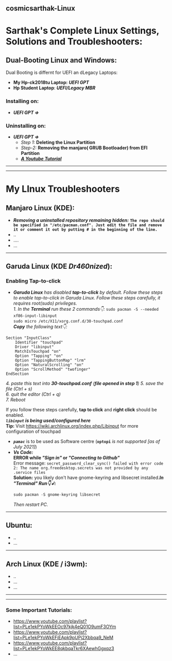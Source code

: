 ## cosmicsarthak-Linux

# Sarthak's Complete Linux Settings, Solutions and Troubleshooters:

## Dual-Booting Linux and Windows:
Dual Booting is differnt for UEFI an dLegacy Laptops:
- **My Hp-ck2018tu Laptop:** ***UEFI GPT***
- **Hp Student Laptop**: ***UEFI/Legacy MBR***
### Installing on:
- ***UEFI GPT =>*** 

### Uninstalling on:
- ***UEFI GPT =>***
   - _Step 1:_ **Deleting the Linux Partition**
   - _Step-2:_ **Removing the manjaro( GRUB Bootloader) from EFI Partition**
   - [***A Youtube Tutorial***](https://www.youtube.com/watch?v=aKKdiqVHNqw&list=PLe1ekPYoWkEE8qkbqaTkr6XAewhGgxqz3&index=1)


___
___
# My LInux Troubleshooters
## Manjaro Linux (KDE):
- ***Removing a uninstalled repository remaining hidden:*** **`The repo should be specified in "/etc/pacman.conf". Just edit the file and remove it or comment it out by putting # in the beginning of the line.`** <br/>
- ..
- ....
- ...
___
## Garuda Linux (KDE _Dr460nized_):
### Enabling Tap-to-click
- _**Garuda Linux** has disabled **tap-to-click** by default. Follow these steps to enable tap-to-click in Garuda Linux.
Follow these steps carefully, it requires root(sudo) privileges._ <br/>
_1. In the **Terminal** run these 2 commands👇:_
    `sudo pacman -S --needed xf86-input-libinput` <br/>
    `sudo micro /etc/X11/xorg.conf.d/30-touchpad.conf` <br/>
    _**Copy** the following text👇:_
```
Section "InputClass"
    Identifier "touchpad"
    Driver "libinput"
    MatchIsTouchpad "on"
    Option "Tapping" "on"
    Option "TappingButtonMap" "lrm"
    Option "NaturalScrolling" "on"
    Option "ScrollMethod" "twofinger"
EndSection
```
_4. paste this text into **30-touchpad.conf** (**file opened in step 1**)
5. save the file (Ctrl + s) <br/>
6. quit the editor (Ctrl + q) <br/>
7. Reboot_

If you follow these steps carefully, **tap to click** and **right click** should be enabled. <br/>
   ***`libinput` is being used/configured here*** <br/>
**Tip:** Visit  https://wiki.archlinux.org/index.php/Libinput for more configuration of touchpad
<br/>
- ***`pamac`*** is to be used as Software centre (**`optopi`** _is not supported [as of July 2021]_)
- _**Vs Code:**_ <br/>
   **ERROR while  _"Sign in"_ or _"Connecting to Github"_** <br/>
   Error message: `secret_password_clear_sync() failed with error code 2: The name org.freedesktop.secrets was not provided by any .service files` <br/>
   **Solution:** you likely don't have gnome-keyring and libsecret installed._**In "Terminal" Run👇↲:**_ <br/>
   ```cpp
   sudo pacman -S gnome-keyring libsecret
   ```
   _Then restart PC._
___
## Ubuntu:
- ..
- ...
___
## Arch Linux (KDE / i3wm):
- ..
- ...
- ...

___
___
### Some Important Tutorials:
- https://www.youtube.com/playlist?list=PLe1ekPYoWkEEOc97kjk4eQ01O9umF3OYm
- https://www.youtube.com/playlist?list=PLe1ekPYoWkEFiEApk9pUPj2Xbbqa9_NeM
- https://www.youtube.com/playlist?list=PLe1ekPYoWkEE8qkbqaTkr6XAewhGgxqz3
- ...
